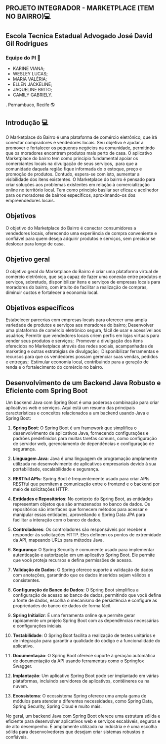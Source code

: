 
## PROJETO INTEGRADOR - MARKETPLACE (TEM NO BAIRRO)💻
## Escola Tecnica Estadual Advogado José David Gil Rodrigues
### Equipe do PI 👋

- KARINE VIANA;
- WESLEY LUCAS;
- MARIA VALÉRIA;
- ELLEN JACKELINE;
- JAQUELINE BRITO;
- CAMILY GABRIELY.

. Pernambuco, Recife 🌎

## Introdução 💻

O Marketplace do Bairro é uma plataforma de comércio eletrônico, que irá conectar compradores e vendedores locais. Seu objetivo é ajudar a promover e fortalecer os pequenos negócios na comunidade, permitindo que os moradores encontrem produtos mais perto de casa. 
O aplicativo Marketplace do bairro tem como princípio fundamental apoiar os comerciantes locais na divulgação de seus serviços,  para que a comunidade daquela região fique informada do o estoque, preço e promoção de produtos. Contudo, espera-se com isto, aumentar a visibilidade dos itens existentes. 
O Marketplace do bairro é pensado para criar soluções aos problemas existentes em relação à comercialização online no território local. Tem como princípio basilar ser eficaz e acolhedor para os moradores de bairros específicos, aproximando-os dos empreendedores locais. 

## Objetivos

O objetivo do Marketplace do Bairro é conectar consumidores a vendedores locais, oferecendo uma experiência de compra conveniente e confiável para quem deseja adquirir produtos e serviços,
sem precisar se deslocar para longe de casa.   

## Objetivo geral

O objetivo geral do Marketplace do Bairro é criar uma plataforma virtual de comércio eletrônico, que seja capaz de fazer uma conexão entre produtos e serviços, sobretudo, disponibilizar itens e serviços de empresas locais para moradores do bairro, com intuito de facilitar a realização de compras, diminuir custos e fortalecer a economia local. 

## Objetivos específicos 

Estabelecer parcerias com empresas locais para oferecer uma ampla variedade de produtos e serviços aos moradores do bairro;
Desenvolver uma plataforma de comércio eletrônico segura, fácil de usar e acessível aos usuários;
Permitir que vendedores locais criem perfis em lojas virtuais para vender seus produtos e serviços; 
Promover a divulgação dos itens oferecidos no Marketplace através das redes sociais, acampanhadas de marketing e outras estratégias de divulgação; 
Disponibilizar ferramentas e recursos para que os vendedores possam gerenciar suas vendas, pedidos e entregas; 
Estimular economia local, contribuindo para a geração de renda e o fortalecimento do comércio no bairro. 

## Desenvolvimento de um Backend Java Robusto e Eficiente com Spring Boot


Um backend Java com Spring Boot é uma poderosa combinação para criar aplicativos web e serviços. Aqui está um resumo das principais características e conceitos relacionados a um backend usando Java e Spring Boot:

1. **Spring Boot**: O Spring Boot é um framework que simplifica o desenvolvimento de aplicativos Java, fornecendo configurações e padrões predefinidos para muitas tarefas comuns, como configuração de servidor web, gerenciamento de dependências e configuração de segurança.

2. **Linguagem Java**: Java é uma linguagem de programação amplamente utilizada no desenvolvimento de aplicativos empresariais devido à sua portabilidade, escalabilidade e segurança.

3. **RESTful APIs**: Spring Boot é frequentemente usado para criar APIs RESTful que permitem a comunicação entre o frontend e o backend por meio de solicitações HTTP.

4. **Entidades e Repositórios**: No contexto do Spring Boot, as entidades representam objetos que são armazenados no banco de dados. Os repositórios são interfaces que fornecem métodos para acessar e manipular essas entidades, aproveitando o Spring Data JPA para facilitar a interação com o banco de dados.

5. **Controladores**: Os controladores são responsáveis por receber e responder às solicitações HTTP. Eles definem os pontos de extremidade da API, mapeando URLs para métodos Java.

6. **Segurança**: O Spring Security é comumente usado para implementar autenticação e autorização em um aplicativo Spring Boot. Ele permite que você proteja recursos e defina permissões de acesso.

7. **Validação de Dados**: O Spring oferece suporte à validação de dados com anotações, garantindo que os dados inseridos sejam válidos e consistentes.

8. **Configuração de Banco de Dados**: O Spring Boot simplifica a configuração de acesso ao banco de dados, permitindo que você defina a fonte de dados, escolha o mecanismo de persistência e configure as propriedades do banco de dados de forma fácil.

9. **Spring Initializr**: É uma ferramenta online que permite gerar rapidamente um projeto Spring Boot com as dependências necessárias e configurações iniciais.

10. **Testabilidade**: O Spring Boot facilita a realização de testes unitários e de integração para garantir a qualidade do código e a funcionalidade do aplicativo.

11. **Documentação**: O Spring Boot oferece suporte à geração automática de documentação da API usando ferramentas como o Springfox Swagger.

12. **Implantação**: Um aplicativo Spring Boot pode ser implantado em várias plataformas, incluindo servidores de aplicativos, contêineres ou na nuvem.

13. **Ecossistema**: O ecossistema Spring oferece uma ampla gama de módulos para atender a diferentes necessidades, como Spring Data, Spring Security, Spring Cloud e muito mais.

No geral, um backend Java com Spring Boot oferece uma estrutura sólida e eficiente para desenvolver aplicativos web e serviços escaláveis, seguros e de alto desempenho. É amplamente utilizado na indústria e é uma escolha sólida para desenvolvedores que desejam criar sistemas robustos e confiáveis.